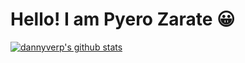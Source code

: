 # Hello! I am Pyero Zarate 😀

[![dannyverp's github stats](https://github-readme-stats.vercel.app/api?username=dannyverp&show_icons=true&theme=default)](https://github.com/dannyverp/)
